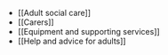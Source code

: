 - [[Adult social care]]
- [[Carers]]
- [[Equipment and supporting services]]
- [[Help and advice for adults]]

